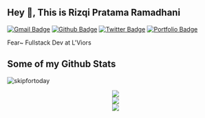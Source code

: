 ## Hey 👋, This is Rizqi Pratama Ramadhani
[![Gmail Badge](https://img.shields.io/badge/-rev4rmy@gmail.com-c14438?style=flat&logo=Gmail&logoColor=white&link=mailto:rev4rmy@gmail.com)](mailto:rev4rmy@gmail.com) 
[![Github Badge](https://img.shields.io/badge/-skipfortoday-grey?style=flat&logo=github&logoColor=white&link=https://github.com/skipfortoday/)](https://www.github.com/skipfortoday/) [![Twitter Badge](https://img.shields.io/badge/-RizqiPratamaRa2-00acee?style=flat&logo=twitter&logoColor=white&link=https://twitter.com/RizqiPratamaRa2/)](https://www.twitter.com/RizqiPratamaRa2/) [![Portfolio Badge](https://img.shields.io/badge/portfolio-web-blue?style=flat&link=rev4rmy@gmail.co/)](rev4rmy@gmail.co/) <p align='left'>Fear~
Fullstack Dev at L'Viors</p>
## Some of my Github Stats
<p align=left> <img src=https://komarev.com/ghpvc/?username=skipfortoday alt=skipfortoday /> </p>

<p align="center">
  <a href="#" align="center">
    <img src="https://github-readme-stats.vercel.app/api?username=skipfortoday&show_icons=true&theme=dracula" />
  </a>
  <br/>
  <a href="#" align="center">
    <img src="https://github-readme-stats.vercel.app/api/top-langs/?username=skipfortoday&theme=dracula" />
  </a>
  <br/>
  <a href="#" align="center">
    <img src="https://github-readme-stats.vercel.app/api/wakatime?username=skipfortoday&theme=dracula" />
  </a>
</p>
<!--
**skipfortoday/skipfortoday** is a ✨ _special_ ✨ repository because its `README.md` (this file) appears on your GitHub profile.

Here are some ideas to get you started:

- 🔭 I’m currently working on ...
- 🌱 I’m currently learning ...
- 👯 I’m looking to collaborate on ...
- 🤔 I’m looking for help with ...
- 💬 Ask me about ...
- 📫 How to reach me: ...
- 😄 Pronouns: ...
- ⚡ Fun fact: ...
-->
